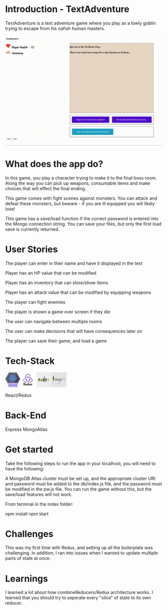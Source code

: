 # Introduction - TextAdventure

TextAdventure is a text adventure game where you play as a lowly goblin trying to escape from his oafish human masters.

<img src="./readMeAssets/shortestmvp.gif">

# What does the app do?

In this game, you play a character trying to make it to the final boss room. Along the way you can pick up weapons, consumable items and make choices that will effect the final ending.

This game comes with fight scenes against monsters. You can attack and defeat these monsters, but beware - if you are ill equipped you will likely lose!

This game has a save/load function if the correct password is entered into the Mongo connection string. You can save your files, but only the first load save is currently returned.

# User Stories

The player can enter in their name and have it displayed in the text

Player has an HP value that can be modified

Player has an inventory that can store/show items

Player has an attack value that can be modified by equipping weapons

The player can fight enemies

The player is shown a game over screen if they die

The user can navigate between multiple rooms

The user can make decisions that will have consequences later on

The player can save their game, and load a game

# Tech-Stack

<img height="48" width="48" src="./readMeAssets/react.png"><img height="48" width="48" src="./readMeAssets/logo-redux.png">
<img height="48" width="48" src="./readMeAssets/nodejs.jpg"><img height="48" width="48" src="./readMeAssets/mongoAtlas.png">

React/Redux

# Back-End

Express
MongoAtlas

# Get started

Take the following steps to run the app in your localhost, you will need to have the following:

A MongoDB Atlas cluster must be set up, and the appropriate cluster URI and password must be added to the db/index.js file, and the password must be modified in the pw.js file. You can run the game without this, but the save/load features will not work.

From terminal in the index folder:

npm install
npm start

# Challenges

This was my first time with Redux, and setting up all the boilerplate was challenging. In addition, I ran into issues when I wanted to update multiple parts of state at once.

# Learnings

I learned a lot about how combineReducers/Redux architecture works. I learned that you should try to seperate every "slice" of state to its own reducer.

